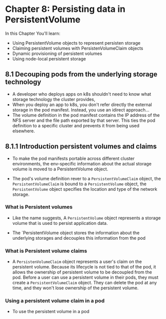 # Chapter 8: Persisting data in PersistentVolume
In this Chapter You'll learn:
- Using PersistentVolume objects to represent persisten storage
- Claiming persistent volumes with PersistenVolumeClaim objects
- Dynamic provisioning of persistent volumes
- Using node-local persistent storage
## 8.1 Decouping pods from the underlying storage technology

- A developer who deploys apps on k8s shouldn't need to know what storage technology the cluster provides, 
- When you deploy an app to k8s, you don't refer directly the external storage in the pod manifest. Instead, you use an idirect approach...
- The volume definition in the pod manifest contains the IP address of the NFS server and the file path exported by that server. This ties the pod definition to a specific cluster and prevents it from being used elsewhere.
## 8.1.1 Introduction persistent volumes and claims
- To make the pod manifests portable across different cluster environments, the env-specific information about the actual storage volume is moved to a PersistentVolume object. 

- The pod's volume definition rever to a `PersistentVolumeClaim` object, the `PersistentVolumeClaim` is bound to a `PersistentVolume` object, the `PersistentVolume` object specifies the location and type of the network storage.

### What is Persistent volumes
- Like the name suggests, A `PersistentVolume` object represents a storage volume that is used to persist application data. 

- The `PersistentVolume object stores the information about the underlying storages and decouples this information from the pod

### What is Persistent volume claims
- A `PersistenVolumeClaim` object represents a user's claim on the persistent volume. Because its lifecycle is not tied to that of the pod, it allows the ownership of persistent volume to be decoupled from the pod. Before a user can use a persistent volume in their pods, they must create a `PersistentVolumeClaim` object. They can delete the pod at any time, and they won't lose ownership of the persistent volume.
### Using a persistent volume claim in a pod
- To use the persistent volume in a pod